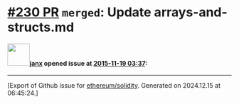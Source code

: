 # [\#230 PR](https://github.com/ethereum/solidity/pull/230) `merged`: Update arrays-and-structs.md

#### <img src="https://avatars.githubusercontent.com/u/5958?u=142b1147cec1523ec9cf32da296eeb7ccbfb5bff&v=4" width="50">[janx](https://github.com/janx) opened issue at [2015-11-19 03:37](https://github.com/ethereum/solidity/pull/230):






-------------------------------------------------------------------------------



[Export of Github issue for [ethereum/solidity](https://github.com/ethereum/solidity). Generated on 2024.12.15 at 06:45:24.]
